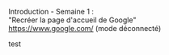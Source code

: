 Introduction - Semaine 1 : <br>
"Recréer la page d'accueil de Google"<br>
https://www.google.com/ (mode déconnecté)

test
